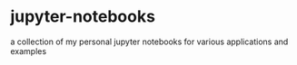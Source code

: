 # jupyter-notebooks

a collection of my personal jupyter notebooks for various applications and examples
